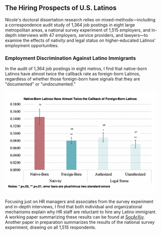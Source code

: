 ## The Hiring Prospects of U.S. Latinos

Nicole's doctoral dissertation research relies on mixed-methods—including a correspondence audit study of 1,364 job postings in eight large metropolitan areas, a national survey experiment of 1,515 employers, and in-depth interviews with 47 employers, service providers, and lawyers—to examine the effects of nativity and legal status on higher-educated Latinos’ employment opportunities. 

### Employment Discrimination Against Latino Immigrants

In the audit of 1,364 job postings in eight metros, I find that native-born Latinos have almost twice the callback rate as foreign-born Latinos, regardless of whether those foreign-born have signals that they are "documented" or "undocumented." 

![audit3](audit3.png) <!-- .element style="height: 100px" -->

Focusing just on HR managers and associates from the survey experiment and in-depth interviews, I find that both individual and organizational mechanisms explain why HR staff are reluctant to hire any Latino immigrant. A working paper summarizing these results can be found at [SocArXiv](https://osf.io/preprints/socarxiv/wse6n/). Another paper in preparation summarizes the results of the national survey experiment, drawing on all 1,515 respondents.
